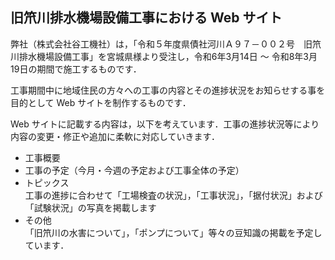 ## 旧笊川排水機場設備工事における Web サイト
弊社（株式会社谷工機社）は，「令和５年度県債社河川Ａ９７－００２号　旧笊川排水機場設備工事」を宮城県様より受注し，令和6年3月14日 ～ 令和8年3月19日の期間で施工するものです．

工事期間中に地域住民の方々への工事の内容とその進捗状況をお知らせする事を目的として Web サイトを制作するものです．

Web サイトに記載する内容は，以下を考えています．工事の進捗状況等により内容の変更・修正や追加に柔軟に対応していきます．
- 工事概要
- 工事の予定（今月・今週の予定および工事全体の予定）
- トピックス<br>
	工事の進捗に合わせて「工場検査の状況」，「工事状況」，「据付状況」および「試験状況」の写真を掲載します
- その他<br>
	「旧笊川の水害について」，「ポンプについて」等々の豆知識の掲載を予定しています．
